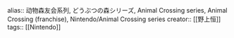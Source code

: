 alias:: 动物森友会系列, どうぶつの森シリーズ, Animal Crossing series, Animal Crossing (franchise), Nintendo/Animal Crossing series
creator:: [[野上恒]]
tags:: [[Nintendo]]
